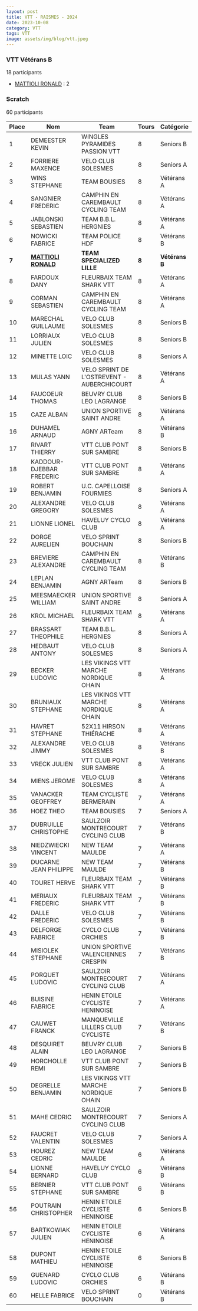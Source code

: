 ```yaml
---
layout: post
title: VTT - RAISMES - 2024
date: 2023-10-08
category: VTT
tags: VTT
image: assets/img/blog/vtt.jpeg
---
```


### VTT Vétérans B
18 participants
- [MATTIOLI RONALD](https://teamspecializedlille.cc/coureurs/mattiolironald) : 2

### Scratch
60 participants

| Place | Nom | Team | Tours | Catégorie | Temps |
|---|---|---|---|---|---|
| 1 | DEMEESTER KEVIN | WINGLES PYRAMIDES PASSION VTT | 8 | Seniors B | 0:59:1 | 
| 2 | FORRIERE MAXENCE | VELO CLUB SOLESMES | 8 | Seniors A | 0:59:25 | 
| 3 | WINS STEPHANE | TEAM BOUSIES | 8 | Vétérans A | 0:59:31 | 
| 4 | SANGNIER FREDERIC | CAMPHIN EN CAREMBAULT CYCLING TEAM | 8 | Vétérans A | 1:0:44 | 
| 5 | JABLONSKI SEBASTIEN | TEAM B.B.L. HERGNIES | 8 | Vétérans A | 1:0:50 | 
| 6 | NOWICKI FABRICE | TEAM POLICE HDF | 8 | Vétérans B | 1:0:55 | 
| **7** | **[MATTIOLI RONALD](https://teamspecializedlille.cc/coureurs/mattiolironald)** | **TEAM SPECIALIZED LILLE** | **8** | **Vétérans B** | **1:1:4** | 
| 8 | FARDOUX DANY | FLEURBAIX TEAM SHARK VTT | 8 | Vétérans A | 1:1:13 | 
| 9 | CORMAN SEBASTIEN | CAMPHIN EN CAREMBAULT CYCLING TEAM | 8 | Vétérans A | 1:1:14 | 
| 10 | MARECHAL GUILLAUME | VELO CLUB SOLESMES | 8 | Seniors B | 1:1:20 | 
| 11 | LORRIAUX JULIEN | VELO CLUB SOLESMES | 8 | Seniors B | 1:1:21 | 
| 12 | MINETTE LOIC | VELO CLUB SOLESMES | 8 | Seniors A | 1:1:26 | 
| 13 | MULAS YANN | VELO SPRINT DE L'OSTREVENT - AUBERCHICOURT | 8 | Vétérans A | 1:2:27 | 
| 14 | FAUCOEUR THOMAS | BEUVRY CLUB LEO LAGRANGE | 8 | Seniors B | 1:2:30 | 
| 15 | CAZE ALBAN | UNION SPORTIVE SAINT ANDRE | 8 | Vétérans A | 1:2:37 | 
| 16 | DUHAMEL ARNAUD | AGNY ARTeam | 8 | Vétérans B | 1:2:38 | 
| 17 | RIVART THIERRY | VTT  CLUB PONT SUR SAMBRE | 8 | Seniors B | 1:2:41 | 
| 18 | KADDOUR-DJEBBAR FREDERIC | VTT  CLUB PONT SUR SAMBRE | 8 | Vétérans A | 1:3:4 | 
| 19 | ROBERT BENJAMIN | U.C. CAPELLOISE FOURMIES | 8 | Seniors A | 1:3:16 | 
| 20 | ALEXANDRE GREGORY | VELO CLUB SOLESMES | 8 | Vétérans A | 1:3:35 | 
| 21 | LIONNE LIONEL | HAVELUY CYCLO CLUB | 8 | Vétérans A | 1:3:57 | 
| 22 | DORGE AURELIEN | VELO SPRINT BOUCHAIN | 8 | Seniors B | 1:4:17 | 
| 23 | BREVIERE ALEXANDRE | CAMPHIN EN CAREMBAULT CYCLING TEAM | 8 | Vétérans B | 1:4:34 | 
| 24 | LEPLAN BENJAMIN | AGNY ARTeam | 8 | Seniors B | 1:4:45 | 
| 25 | MEESMAECKER WILLIAM | UNION SPORTIVE SAINT ANDRE | 8 | Seniors A | 1:4:47 | 
| 26 | KROL MICHAEL | FLEURBAIX TEAM SHARK VTT | 8 | Vétérans A | 1:5:3 | 
| 27 | BRASSART THEOPHILE | TEAM B.B.L. HERGNIES | 8 | Seniors A | 1:5:6 | 
| 28 | HEDBAUT ANTONY | VELO CLUB SOLESMES | 8 | Seniors A | 1:5:6 | 
| 29 | BECKER LUDOVIC | LES VIKINGS VTT MARCHE NORDIQUE OHAIN | 8 | Vétérans A | 1:5:29 | 
| 30 | BRUNIAUX STEPHANE | LES VIKINGS VTT MARCHE NORDIQUE OHAIN | 8 | Vétérans A | 1:5:46 | 
| 31 | HAVRET STEPHANE | 52X11 HIRSON THIÉRACHE | 8 | Vétérans A | 1:5:48 | 
| 32 | ALEXANDRE JIMMY | VELO CLUB SOLESMES | 8 | Vétérans B | 1:5:56 | 
| 33 | VRECK JULIEN | VTT  CLUB PONT SUR SAMBRE | 8 | Vétérans A | 1:6:2 | 
| 34 | MIENS JEROME | VELO CLUB SOLESMES | 8 | Vétérans A | 1:6:10 | 
| 35 | VANACKER GEOFFREY | TEAM CYCLISTE BERMERAIN | 7 | Vétérans A | 0:59:6 | 
| 36 | HOEZ THEO | TEAM BOUSIES | 7 | Seniors A | 0:59:14 | 
| 37 | DUBRUILLE CHRISTOPHE | SAULZOIR MONTRECOURT CYCLING CLUB | 7 | Vétérans B | 0:59:23 | 
| 38 | NIEDZWIECKI VINCENT | NEW TEAM MAULDE | 7 | Vétérans A | 0:59:34 | 
| 39 | DUCARNE JEAN PHILIPPE | NEW TEAM MAULDE | 7 | Vétérans B | 0:59:36 | 
| 40 | TOURET HERVE | FLEURBAIX TEAM SHARK VTT | 7 | Vétérans B | 0:59:53 | 
| 41 | MERIAUX FREDERIC | FLEURBAIX TEAM SHARK VTT | 7 | Vétérans B | 1:0:32 | 
| 42 | DALLE FREDERIC | VELO CLUB SOLESMES | 7 | Vétérans B | 1:0:35 | 
| 43 | DELFORGE FABRICE | CYCLO CLUB ORCHIES | 7 | Vétérans B | 1:2:50 | 
| 44 | MISIOLEK STEPHANE | UNION SPORTIVE VALENCIENNES CRESPIN | 7 | Vétérans B | 1:3:13 | 
| 45 | PORQUET LUDOVIC | SAULZOIR MONTRECOURT CYCLING CLUB | 7 | Vétérans A | 1:3:20 | 
| 46 | BUISINE FABRICE | HENIN ETOILE CYCLISTE HENINOISE | 7 | Vétérans A | 1:4:59 | 
| 47 | CAUWET FRANCK | MANQUEVILLE LILLERS CLUB CYCLISTE | 7 | Vétérans B | 1:5:37 | 
| 48 | DESQUIRET ALAIN | BEUVRY CLUB LEO LAGRANGE | 7 | Seniors B | 1:5:39 | 
| 49 | HORCHOLLE REMI | VTT  CLUB PONT SUR SAMBRE | 7 | Seniors B | 1:6:4 | 
| 50 | DEGRELLE BENJAMIN | LES VIKINGS VTT MARCHE NORDIQUE OHAIN | 7 | Seniors B | 1:6:25 | 
| 51 | MAHE CEDRIC | SAULZOIR MONTRECOURT CYCLING CLUB | 7 | Seniors A | 1:6:28 | 
| 52 | FAUCRET VALENTIN | VELO CLUB SOLESMES | 7 | Seniors A | 1:7:3 | 
| 53 | HOUREZ CEDRIC | NEW TEAM MAULDE | 6 | Vétérans A | 0:59:10 | 
| 54 | LIONNE BERNARD | HAVELUY CYCLO CLUB | 6 | Vétérans B | 0:59:35 | 
| 55 | BERNIER STEPHANE | VTT  CLUB PONT SUR SAMBRE | 6 | Vétérans B | 1:0:25 | 
| 56 | POUTRAIN CHRISTOPHER | HENIN ETOILE CYCLISTE HENINOISE | 6 | Seniors B | 1:0:28 | 
| 57 | BARTKOWIAK JULIEN | HENIN ETOILE CYCLISTE HENINOISE | 6 | Vétérans A | 1:0:50 | 
| 58 | DUPONT MATHIEU | HENIN ETOILE CYCLISTE HENINOISE | 6 | Seniors B | 1:1:25 | 
| 59 | GUENARD LUDOVIC | CYCLO CLUB ORCHIES | 6 | Vétérans B | 1:6:6 | 
| 60 | HELLE FABRICE | VELO SPRINT BOUCHAIN | 0 | Vétérans B | 0:38:53 | 
